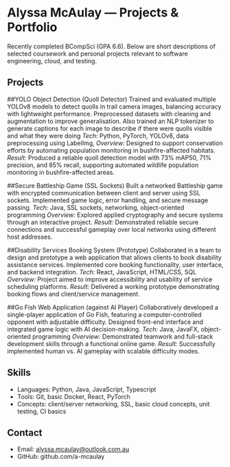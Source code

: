 # Alyssa McAulay — Projects & Portfolio

Recently completed BCompSci (GPA 6.6). Below are short descriptions of selected coursework and personal projects relevant to software engineering, cloud, and testing.

## Projects
##YOLO Object Detection (Quoll Detector)
Trained and evaluated multiple YOLOv8 models to detect quolls in trail camera images, balancing accuracy with lightweight performance. Preprocessed datasets with cleaning and augmentation to improve generalisation. Also trained an NLP tokenizer to generate captions for each image to describe if there were quolls visible and what they were doing
*Tech:* Python, PyTorch, YOLOv8, data preprocessing using LabelImg, 
*Overview:* Designed to support conservation efforts by automating population monitoring in bushfire-affected habitats.
*Result:* Produced a reliable quoll detection model with 73% mAP50, 71% precision, and 85% recall, supporting automated wildlife population monitoring in bushfire-affected areas.

##Secure Battleship Game (SSL Sockets)
Built a networked Battleship game with encrypted communication between client and server using SSL sockets. Implemented game logic, error handling, and secure message passing.
*Tech:* Java, SSL sockets, networking, object-oriented programming
*Overview:* Explored applied cryptography and secure systems through an interactive project.
*Result:* Demonstrated reliable secure connections and successful gameplay over local networks using different host addresses.

##Disability Services Booking System (Prototype)
Collaborated in a team to design and prototype a web application that allows clients to book disability assistance services. Implemented core booking functionality, user interface, and backend integration.
*Tech:* React, JavaScript, HTML/CSS, SQL
*Overview:* Project aimed to improve accessibility and usability of service scheduling platforms.
*Result:* Delivered a working prototype demonstrating booking flows and client/service management.

##Go Fish Web Application (against AI Player)
Collaboratively developed a single-player application of Go Fish, featuring a computer-controlled opponent with adjustable difficulty. Designed front-end interface and integrated game logic with AI decision-making.
*Tech:* Java, JavaFX, object-oriented programming
*Overview:* Demonstrated teamwork and full-stack development skills through a functional online game.
*Result:* Successfully implemented human vs. AI gameplay with scalable difficulty modes.

## Skills
- Languages: Python, Java, JavaScript, Typescript
- Tools: Git, basic Docker, React, PyTorch
- Concepts: client/server networking, SSL, basic cloud concepts, unit testing, CI basics

## Contact
- Email: alyssa.mcaulay@outlook.com.au
- GitHub: github.com/a-mcaulay
